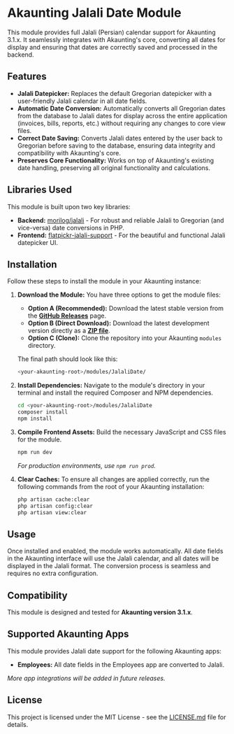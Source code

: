 # Akaunting Jalali Date Module

This module provides full Jalali (Persian) calendar support for Akaunting 3.1.x. It seamlessly integrates with Akaunting's core, converting all dates for display and ensuring that dates are correctly saved and processed in the backend.

## Features

- **Jalali Datepicker:** Replaces the default Gregorian datepicker with a user-friendly Jalali calendar in all date fields.
- **Automatic Date Conversion:** Automatically converts all Gregorian dates from the database to Jalali dates for display across the entire application (invoices, bills, reports, etc.) without requiring any changes to core view files.
- **Correct Date Saving:** Converts Jalali dates entered by the user back to Gregorian before saving to the database, ensuring data integrity and compatibility with Akaunting's core.
- **Preserves Core Functionality:** Works on top of Akaunting's existing date handling, preserving all original functionality and calculations.

## Libraries Used

This module is built upon two key libraries:

- **Backend:** [morilog/jalali](https://github.com/morilog/jalali) - For robust and reliable Jalali to Gregorian (and vice-versa) date conversions in PHP.
- **Frontend:** [flatpickr-jalali-support](https://www.npmjs.com/package/flatpickr-jalali-support) - For the beautiful and functional Jalali datepicker UI.

## Installation

Follow these steps to install the module in your Akaunting instance:

1.  **Download the Module:**
    You have three options to get the module files:

    - **Option A (Recommended):** Download the latest stable version from the [**GitHub Releases**](https://github.com/Abdipour/akaunting-jalali-date/releases) page.
    - **Option B (Direct Download):** Download the latest development version directly as a [**ZIP file**](https://github.com/Abdipour/akaunting-jalali-date/archive/refs/heads/main.zip).
    - **Option C (Clone):** Clone the repository into your Akaunting `modules` directory.

    The final path should look like this:

    ```bash
    <your-akaunting-root>/modules/JalaliDate/
    ```

2.  **Install Dependencies:**
    Navigate to the module's directory in your terminal and install the required Composer and NPM dependencies.

    ```bash
    cd <your-akaunting-root>/modules/JalaliDate
    composer install
    npm install
    ```

3.  **Compile Frontend Assets:**
    Build the necessary JavaScript and CSS files for the module.

    ```bash
    npm run dev
    ```

    _For production environments, use `npm run prod`._

4.  **Clear Caches:**
    To ensure all changes are applied correctly, run the following commands from the root of your Akaunting installation:
    ```bash
    php artisan cache:clear
    php artisan config:clear
    php artisan view:clear
    ```

## Usage

Once installed and enabled, the module works automatically. All date fields in the Akaunting interface will use the Jalali calendar, and all dates will be displayed in the Jalali format. The conversion process is seamless and requires no extra configuration.

## Compatibility

This module is designed and tested for **Akaunting version 3.1.x**.

## Supported Akaunting Apps

This module provides Jalali date support for the following Akaunting apps:

- **Employees:** All date fields in the Employees app are converted to Jalali.

_More app integrations will be added in future releases._

## License

This project is licensed under the MIT License - see the [LICENSE.md](LICENSE.md) file for details.
